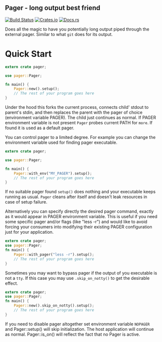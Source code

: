 ## Pager - long output best friend

[![Build Status](https://gitlab.com/imp/pager-rs/badges/master/build.svg)](https://gitlab.com/imp/pager-rs/pipelines)
[![Crates.io](https://img.shields.io/crates/v/pager.svg)](https://crates.io/crates/pager)
[![Docs.rs](https://docs.rs/pager/badge.svg)](https://docs.rs/pager)

Does all the magic to have you potentially long output piped through the
external pager. Similar to what `git` does for its output.

# Quick Start

```rust
extern crate pager;

use pager::Pager;

fn main() {
    Pager::new().setup();
    // The rest of your program goes here
}
```

Under the hood this forks the current process, connects child' stdout
to parent's stdin, and then replaces the parent with the pager of choice
(environment variable PAGER). The child just continues as normal. If PAGER
environment variable is not present `Pager` probes current PATH for `more`.
If found it is used as a default pager.

You can control pager to a limited degree. For example you can change the
environment variable used for finding pager executable.

```rust
extern crate pager;

use pager::Pager;

fn main() {
    Pager::with_env("MY_PAGER").setup();
    // The rest of your program goes here
}
```

If no suitable pager found `setup()` does nothing and your executable keeps
running as usual. `Pager` cleans after itself and doesn't leak resources in
case of setup failure.

Alternatively you can specify directly the desired pager command, exactly
as it would appear in PAGER environment variable. This is useful if you
need some specific pager and/or flags (like "less -r") and would like to
avoid forcing your consumers into modifying their existing PAGER
configuration just for your application.

```rust
extern crate pager;
use pager::Pager;
fn main() {
    Pager::with_pager("less -r").setup();
    // The rest of your program goes here
}
```

Sometimes you may want to bypass pager if the output of you executable
is not a `tty`. If this case you may use `.skip_on_notty()` to get the
desirable effect.

```rust
extern crate pager;
use pager::Pager;
fn main() {
    Pager::new().skip_on_notty().setup();
    // The rest of your program goes here
}
```

If you need to disable pager altogether set environment variable `NOPAGER`
and Pager::setup() will skip initialization. The host application will continue
as normal. Pager::is_on() will reflect the fact that no Pager is active.
